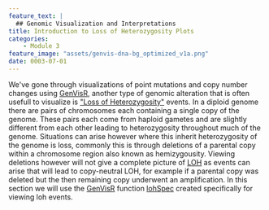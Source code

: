 ```yaml
---
feature_text: |
  ## Genomic Visualization and Interpretations
title: Introduction to Loss of Heterozygosity Plots
categories:
    - Module 3
feature_image: "assets/genvis-dna-bg_optimized_v1a.png"
date: 0003-07-01
---
```


We've gone through visualizations of point mutations and copy number changes using [GenVisR](https://bioconductor.org/packages/release/bioc/html/GenVisR.html), another type of genomic alteration that is often usefull to visualize is ["Loss of Heterozygosity"](https://en.wikipedia.org/wiki/Loss_of_heterozygosity) events. In a diploid genome there are pairs of chromosomes each containing a single copy of the genome. These pairs each come from haploid gametes and are slightly different from each other leading to heterozygosity throughout much of the genome. Situations can arise however where this inherit heterozygosity of the genome is loss, commonly this is through deletions of a parental copy within a chromosome region also known as hemizygousity. Viewing deletions however will not give a complete picture of [LOH](https://en.wikipedia.org/wiki/Loss_of_heterozygosity) as events can arise that will lead to copy-neutral LOH, for example if a parental copy was deleted but the then remaining copy underwent an amplification. In this section we will use the [GenVisR](https://bioconductor.org/packages/release/bioc/html/GenVisR.html) function [lohSpec](https://www.rdocumentation.org/packages/GenVisR/versions/1.0.4/topics/lohSpec) created specifically for viewing loh events.
